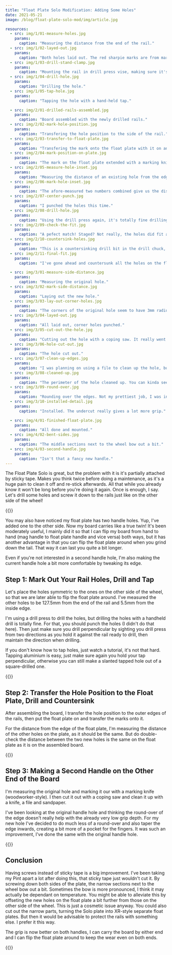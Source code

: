 ```yaml
---
title: "Float Plate Solo Modification: Adding Some Holes"
date: 2021-05-21
image: /blog/float-plate-solo-mod/img/article.jpg

resources:
  - src: img/1/01-measure-holes.jpg
    params:
      caption: "Measuring the distance from the end of the rail."
  - src: img/1/02-layed-out.jpg
    params:
      caption: "Both holes laid out. The red sharpie marks are from marking through the float plate holes when attached the other way around."
  - src: img/1/03-drill-stand-clamp.jpg
    params:
      caption: "Mounting the rail in drill press vise, making sure it's perpendicular."
  - src: img/1/04-drill-hole.jpg
    params:
      caption: "Drilling the hole."
  - src: img/1/05-tap-hole.jpg
    params:
      caption: "Tapping the hole with a hand-held tap."

  - src: img/2/01-drilled-rails-assembled.jpg
    params:
      caption: "Board assembled with the newly drilled rails."
  - src: img/2/02-mark-hole-position.jpg
    params:
      caption: "Transfering the hole position to the side of the rail."
  - src: img/2/03-transfer-to-float-plate.jpg
    params:
      caption: "Transfering the mark onto the float plate with it on and secured in its position."
  - src: img/2/04-mark-position-on-plate.jpg
    params:
      caption: "The mark on the float plate extended with a marking knife. Note the precision, going for the center of the sharpie mark. Should be good enough."
  - src: img/2/05-measure-hole-inset.jpg
    params:
      caption: "Measuring the distance of an existing hole from the edge of the float plate, together with its diameter."
  - src: img/2/06-mark-hole-inset.jpg
    params:
      caption: "The afore-measured two numbers combined give us the distance of the center of the new hole."
  - src: img/2/07-center-punch.jpg
    params:
      caption: "I punched the holes this time."
  - src: img/2/08-drill-hole.jpg
    params:
      caption: "Using the drill press again, it's totally fine drilling this by hand."
  - src: img/2/09-check-the-fit.jpg
    params:
      caption: "A pefect match! Staged? Not really, the holes did fit almost perfectly."
  - src: img/2/10-countersink-holes.jpg
    params:
      caption: "This is a countersinking drill bit in the drill chuck, a common one used for wood. I'm using a depth stop on the drill press to keep the countersink somewhat consistent. I also have some pieces of plywood under the float plate, as it doesn't sit flat bottom-up."
  - src: img/2/11-final-fit.jpg
    params:
      caption: "I've gone ahead and countersunk all the holes on the float plate a bit more than they were, as I was already scraping on my screws quite a bit. There's some room to sink the screw heads a bit deeper."

  - src: img/3/01-measure-side-distance.jpg
    params:
      caption: "Measuring the original hole."
  - src: img/3/02-mark-side-distance.jpg
    params:
      caption: "Laying out the new hole."
  - src: img/3/03-lay-out-corner-holes.jpg
    params:
      caption: "The corners of the original hole seem to have 3mm radius (verified by putting 6mm drill bit into the corner), here I'm marking centers for the corner holes."
  - src: img/3/04-layed-out.jpg
    params:
      caption: "All laid out, corner holes punched."
  - src: img/3/05-cut-out-the-hole.jpg
    params:
      caption: "Cutting out the hole with a coping saw. It really went a lot better than I thought it would. The closer you saw to the line, the less work later."
  - src: img/3/06-hole-cut-out.jpg
    params:
      caption: "The hole cut out."
  - src: img/3/07-clean-up-edges.jpg
    params:
      caption: "I was planning on using a file to clean up the hole, but the knife worked much better."
  - src: img/3/08-cleaned-up.jpg
    params:
      caption: "The perimeter of the hole cleaned up. You can kinda see the inwards angle I've put on the edge where your fingers sit. I think I've increased it a bit more after taking the picture."
  - src: img/3/09-round-over.jpg
    params:
      caption: "Rounding over the edges. Not my prettiest job, I was in a bit of a hurry at this stage. Also, with the float plate being so scratched-up, it sort-of blends in."
  - src: img/3/10-installed-detail.jpg
    params:
      caption: "Installed. The undercut really gives a lot more grip."

  - src: img/4/01-finished-float-plate.jpg
    params:
      caption: "All done and mounted."
  - src: img/4/02-bent-sides.jpg
    params:
      caption: "The middle sections next to the wheel bow out a bit."
  - src: img/4/03-second-handle.jpg
    params:
      caption: "Isn't that a fancy new handle."
---
```

The Float Plate Solo is great, but the problem with it is it's partially attached by sticky tape. Makes you think twice before doing a maintenance, as it's a huge pain to clean it off and re-stick afterwards. All that while you already know it won't be long before you're doing it again. Once is enough, I say. Let's drill some holes and screw it down to the rails just like on the other side of the wheel!

<!--more-->
{{<load-photoswipe>}}

You may also have noticed my float plate has two handle holes. Yup, I've added one to the other side. Now my board carries like a true twin! It's been moderately useful, I mainly did it so that I can flip my board from hand to hand (mag handle to float plate handle and vice versa) both ways, but it has another advantage in that you can flip the float plate around when you grind down the tail. That way it can last you quite a bit longer.

Even if you're not interested in a second handle hole, I'm also making the current handle hole a bit more comfortable by tweaking its edge.

## Step 1: Mark Out Your Rail Holes, Drill and Tap

Let's place the holes symmetric to the ones on the other side of the wheel, so that we are later able to flip the float plate around. I've measured the other holes to be 127.5mm from the end of the rail and 5.5mm from the inside edge.

I'm using a drill press to drill the holes, but drilling the holes with a handheld drill is totally fine. For that, you should punch the holes (I didn't do that here). Then just make sure you drill perpendicular by sighting you drill press from two directions as you hold it against the rail ready to drill, then maintain the direction when drilling.

If you don't know how to tap holes, just watch a tutorial, it's not that hard. Tapping aluminium is easy, just make sure again you hold your tap perpendicular, otherwise you can still make a slanted tapped hole out of a square-drilled one.

{{<gallery dir="1"/>}}

## Step 2: Transfer the Hole Position to the Float Plate, Drill and Countersink

After assembling the board, I transfer the hole position to the outer edges of the rails, then put the float plate on and transfer the marks onto it.

For the distance from the edge of the float plate, I'm measuring the distance of the other holes on the plate, as it should be the same. But do double-check the distance between the two new holes is the same on the float plate as it is on the assembled board.

{{<gallery dir="2"/>}}

## Step 3: Making a Second Handle on the Other End of the Board

I'm measuring the original hole and marking it our with a marking knife (woodworker-style). I then cut it out with a coping saw and clean it up with a knife, a file and sandpaper.

I've been looking at the original handle hole and thinking the round-over of the edge doesn't really help with the already very low grip depth. For my new hole I've decided to do much less of a round-over and also taper the edge inwards, creating a bit more of a pocket for the fingers. It was such an improvement, I've done the same with the original handle hole.

{{<gallery dir="3"/>}}

## Conclusion

Having screws instead of sticky tape is a big improvement. I've been taking my Pint apart a lot after doing this, that sticky tape just wouldn't cut it. By screwing down both sides of the plate, the narrow sections next to the wheel bow out a bit. Sometimes the bow is more pronounced, I think it may actually be dependant on temperature. You might be able to alleviate this by offseting the new holes on the float plate a bit further from those on the other side of the wheel. This is just a cosmetic issue anyway. You could also cut out the narrow parts, turning the Solo plate into XR-style separate float plates. But then it would be advisable to protect the rails with something else. I prefer it this way.

The grip is now better on both handles, I can carry the board by either end and I can flip the float plate around to keep the wear even on both ends.

{{<gallery dir="4"/>}}
